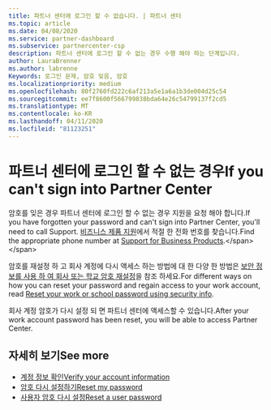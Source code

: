 ```yaml
---
title: 파트너 센터에 로그인 할 수 없습니다. | 파트너 센터
ms.topic: article
ms.date: 04/08/2020
ms.service: partner-dashboard
ms.subservice: partnercenter-csp
description: 파트너 센터에 로그인 할 수 없는 경우 수행 해야 하는 단계입니다.
author: LauraBrenner
ms.author: labrenne
Keywords: 로그인 문제, 암호 잊음, 암호
ms.localizationpriority: medium
ms.openlocfilehash: 80f2760fd222c6af213a5e1a6a1b3de004d25c54
ms.sourcegitcommit: ee7f8600f566799838bda64e26c54799137f2cd5
ms.translationtype: MT
ms.contentlocale: ko-KR
ms.lasthandoff: 04/11/2020
ms.locfileid: "81123251"
---
```

# <a name="if-you-cant-sign-into-partner-center"></a><span data-ttu-id="19ac3-104">파트너 센터에 로그인 할 수 없는 경우</span><span class="sxs-lookup"><span data-stu-id="19ac3-104">If you can't sign into Partner Center</span></span>

<span data-ttu-id="19ac3-105">암호를 잊은 경우 파트너 센터에 로그인 할 수 없는 경우 지원을 요청 해야 합니다.</span><span class="sxs-lookup"><span data-stu-id="19ac3-105">If you have forgotten your password and can't sign into Partner Center, you'll need to call Support.</span></span> <span data-ttu-id="19ac3-106">[비즈니스 제품 지원](https://docs.microsoft.com/microsoft-365/admin/contact-support-for-business-products?view=o365-worldwide&tabs=phone#ID0EAADAAA=Phone_support_)에서 적절 한 전화 번호를 찾습니다.</span><span class="sxs-lookup"><span data-stu-id="19ac3-106">Find the appropriate phone number at [Support for Business Products](https://docs.microsoft.com/microsoft-365/admin/contact-support-for-business-products?view=o365-worldwide&tabs=phone#ID0EAADAAA=Phone_support_).</span></span> 

<span data-ttu-id="19ac3-107">암호를 재설정 하 고 회사 계정에 다시 액세스 하는 방법에 대 한 다양 한 방법은 [보안 정보를 사용 하 여 회사 또는 학교 암호 재설정](https://docs.microsoft.com/azure/active-directory/user-help/active-directory-passwords-update-your-own-password#how-to-change-your-password)을 참조 하세요.</span><span class="sxs-lookup"><span data-stu-id="19ac3-107">For different ways on how you can reset your password and regain access to your work account, read [Reset your work or school password using security info](https://docs.microsoft.com/azure/active-directory/user-help/active-directory-passwords-update-your-own-password#how-to-change-your-password).</span></span>

<span data-ttu-id="19ac3-108">회사 계정 암호가 다시 설정 되 면 파트너 센터에 액세스할 수 있습니다.</span><span class="sxs-lookup"><span data-stu-id="19ac3-108">After your work account password has been reset, you will be able to access Partner Center.</span></span> 

## <a name="see-more"></a><span data-ttu-id="19ac3-109">자세히 보기</span><span class="sxs-lookup"><span data-stu-id="19ac3-109">See more</span></span>

- [<span data-ttu-id="19ac3-110">계정 정보 확인</span><span class="sxs-lookup"><span data-stu-id="19ac3-110">Verify your account information</span></span>](verification-responses.md)
- [<span data-ttu-id="19ac3-111">암호 다시 설정하기</span><span class="sxs-lookup"><span data-stu-id="19ac3-111">Reset my password</span></span>](reset-my-pasword.md)
- [<span data-ttu-id="19ac3-112">사용자 암호 다시 설정</span><span class="sxs-lookup"><span data-stu-id="19ac3-112">Reset a user password</span></span>](reset-a-user-password.md)

